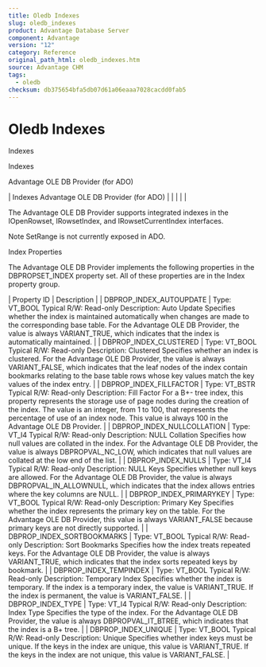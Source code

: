 ```yaml
---
title: Oledb Indexes
slug: oledb_indexes
product: Advantage Database Server
component: Advantage
version: "12"
category: Reference
original_path_html: oledb_indexes.htm
source: Advantage CHM
tags:
  - oledb
checksum: db375654bfa5db07d61a06eaaa7028cacdd0fab5
---
```


# Oledb Indexes

Indexes

Indexes

Advantage OLE DB Provider (for ADO)

| Indexes  Advantage OLE DB Provider (for ADO) |  |  |  |  |

The Advantage OLE DB Provider supports integrated indexes in the IOpenRowset, IRowsetIndex, and IRowsetCurrentIndex interfaces.

Note SetRange is not currently exposed in ADO.

Index Properties

The Advantage OLE DB Provider implements the following properties in the DBPROPSET\_INDEX property set. All of these properties are in the Index property group.

| Property ID | Description |
| DBPROP\_INDEX\_AUTOUPDATE | Type: VT\_BOOL  Typical R/W: Read-only  Description: Auto Update  Specifies whether the index is maintained automatically when changes are made to the corresponding base table. For the Advantage OLE DB Provider, the value is always VARIANT\_TRUE, which indicates that the index is automatically maintained. |
| DBPROP\_INDEX\_CLUSTERED | Type: VT\_BOOL  Typical R/W: Read-only  Description: Clustered  Specifies whether an index is clustered. For the Advantage OLE DB Provider, the value is always VARIANT\_FALSE, which indicates that the leaf nodes of the index contain bookmarks relating to the base table rows whose key values match the key values of the index entry. |
| DBPROP\_INDEX\_FILLFACTOR | Type: VT\_BSTR  Typical R/W: Read-only  Description: Fill Factor  For a B+- tree index, this property represents the storage use of page nodes during the creation of the index. The value is an integer, from 1 to 100, that represents the percentage of use of an index node. This value is always 100 in the Advantage OLE DB Provider. |
| DBPROP\_INDEX\_NULLCOLLATION | Type: VT\_I4  Typical R/W: Read-only  Description: NULL Collation  Specifies how null values are collated in the index. For the Advantage OLE DB Provider, the value is always DBPROPVAL\_NC\_LOW, which indicates that null values are collated at the low end of the list. |
| DBPROP\_INDEX\_NULLS | Type: VT\_I4  Typical R/W: Read-only  Description: NULL Keys  Specifies whether null keys are allowed. For the Advantage OLE DB Provider, the value is always DBPROPVAL\_IN\_ALLOWNULL, which indicates that the index allows entries where the key columns are NULL. |
| DBPROP\_INDEX\_PRIMARYKEY | Type: VT\_BOOL  Typical R/W: Read-only  Description: Primary Key  Specifies whether the index represents the primary key on the table. For the Advantage OLE DB Provider, this value is always VARIANT\_FALSE because primary keys are not directly supported. |
| DBPROP\_INDEX\_SORTBOOKMARKS | Type: VT\_BOOL  Typical R/W: Read-only  Description: Sort Bookmarks  Specifies how the index treats repeated keys. For the Advantage OLE DB Provider, the value is always VARIANT\_TRUE, which indicates that the index sorts repeated keys by bookmark. |
| DBPROP\_INDEX\_TEMPINDEX | Type: VT\_BOOL  Typical R/W: Read-only  Description: Temporary Index  Specifies whether the index is temporary. If the index is a temporary index, the value is VARIANT\_TRUE. If the index is permanent, the value is VARIANT\_FALSE. |
| DBPROP\_INDEX\_TYPE | Type: VT\_I4  Typical R/W: Read-only  Description: Index Type  Specifies the type of the index. For the Advantage OLE DB Provider, the value is always DBPROPVAL\_IT\_BTREE, which indicates that the index is a B+ tree. |
| DBPROP\_INDEX\_UNIQUE | Type: VT\_BOOL  Typical R/W: Read-only  Description: Unique  Specifies whether index keys must be unique. If the keys in the index are unique, this value is VARIANT\_TRUE. If the keys in the index are not unique, this value is VARIANT\_FALSE. |
